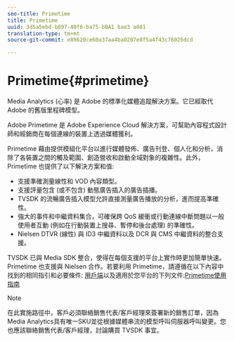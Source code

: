 ```yaml
---
seo-title: Primetime
title: Primetime
uuid: 3d5a5ebd-b897-40f6-ba75-bBA1 bae3 a081
translation-type: tm+mt
source-git-commit: e89620ce60a37aa4ba0207e8f5a4f43c76026dcd

---
```



# Primetime{#primetime}

Media Analytics (心率) 是 Adobe 的標準化媒體追蹤解決方案。它已經取代 Adobe 的舊版里程碑模型。

Adobe Primetime 是 Adobe Experience Cloud 解決方案，可幫助內容程式設計師和經銷商在每個連線的裝置上透過媒體獲利。

Primetime 藉由提供模組化平台以進行媒體發佈、廣告刊登、個人化和分析，消除了各裝置之間的觸及範圍、創造營收和啟動全域對象的複雜性。此外，Primetime 也提供了以下解決方案和值:

* 支援準確測量線性和 VOD 內容類型。
* 支援評量包含 (或不包含) 動態廣告插入的廣告插播。
* TVSDK 的流暢廣告插入模型允許直接測量廣告播放的分析，進而提高準確性。
* 強大的事件和中繼資料集合，可確保跨 QoS 緩衝或行動連線中斷問題以一般使用者互動 (例如在行動裝置上搜尋、暫停和後台處理) 的準確性。
* Nielsen DTVR (線性) 與 ID3 中繼資料以及 DCR 與 CMS 中繼資料的整合支援。

TVSDK 已與 Media SDK 整合，使得在每個支援的平台上實作時更加簡單快速。Primetime 也支援與 Nielsen 合作。若要利用 Primetime，請遵循在以下內容中找到的相同指引和必要條件: [用戶端](/help/intro-to-ava/implementation-paths/client-side-path.md)以及適用於您平台的下列文件:[Primetime使用指南](https://helpx.adobe.com/primetime/user-guide.html)

>[!NOTE]
>
>在此實施路徑中，客戶必須聯絡銷售代表/客戶經理來簽署新的銷售訂單，因為Media Analytics具有唯一SKU並從根據媒體串流的模型呼叫伺服器呼叫變更。您也應該聯絡銷售代表/客戶經理，討論購買 TVSDK 事宜。

